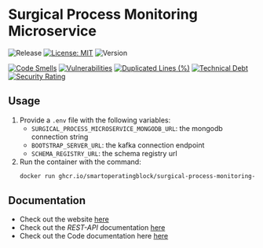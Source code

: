 # Surgical Process Monitoring Microservice

![Release](https://github.com/smartoperatingblock/surgical-process-monitoring-microservice/actions/workflows/build-and-deploy.yml/badge.svg?style=plastic)
[![License: MIT](https://img.shields.io/badge/License-MIT-yellow.svg?style=plastic)](https://opensource.org/licenses/MIT)
![Version](https://img.shields.io/github/v/release/smartoperatingblock/surgical-process-monitoring-microservice?style=plastic)

[![Code Smells](https://sonarcloud.io/api/project_badges/measure?project=SmartOperatingBlock_surgical-process-monitoring-microservice&metric=code_smells)](https://sonarcloud.io/summary/new_code?id=SmartOperatingBlock_staff-tracking-microservice)
[![Vulnerabilities](https://sonarcloud.io/api/project_badges/measure?project=SmartOperatingBlock_surgical-process-monitoring-microservice&metric=vulnerabilities)](https://sonarcloud.io/summary/new_code?id=SmartOperatingBlock_staff-tracking-microservice)
[![Duplicated Lines (%)](https://sonarcloud.io/api/project_badges/measure?project=SmartOperatingBlock_surgical-process-monitoring-microservice&metric=duplicated_lines_density)](https://sonarcloud.io/summary/new_code?id=SmartOperatingBlock_staff-tracking-microservice)
[![Technical Debt](https://sonarcloud.io/api/project_badges/measure?project=SmartOperatingBlock_surgical-process-monitoring-microservice&metric=sqale_index)](https://sonarcloud.io/summary/new_code?id=SmartOperatingBlock_staff-tracking-microservice)
[![Security Rating](https://sonarcloud.io/api/project_badges/measure?project=SmartOperatingBlock_surgical-process-monitoring-microservice&metric=security_rating)](https://sonarcloud.io/summary/new_code?id=SmartOperatingBlock_staff-tracking-microservice)

## Usage
1. Provide a `.env` file with the following variables:
   - `SURGICAL_PROCESS_MICROSERVICE_MONGODB_URL`: the mongodb connection string
   - `BOOTSTRAP_SERVER_URL`: the kafka connection endpoint
   - `SCHEMA_REGISTRY_URL`: the schema registry url
2. Run the container with the command:
    ```bash
    docker run ghcr.io/smartoperatingblock/surgical-process-monitoring-microservice:latest
    ```

## Documentation
- Check out the website [here](https://smartoperatingblock.github.io/surgical-process-monitoring-microservice)
- Check out the _REST-API_ documentation [here](https://smartoperatingblock.github.io/surgical-process-monitoring-microservice/documentation/openapi-doc)
- Check out the Code documentation here [here](https://smartoperatingblock.github.io/surgical-process-monitoring-microservice/documentation/code-doc)
